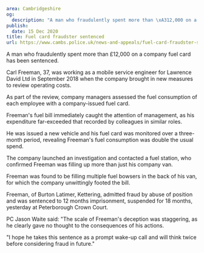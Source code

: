 ```yaml
area: Cambridgeshire
og:
  description: "A man who fraudulently spent more than \xA312,000 on a company fuel card has been sentenced."
publish:
  date: 15 Dec 2020
title: Fuel card fraudster sentenced
url: https://www.cambs.police.uk/news-and-appeals/fuel-card-fraudster-sentenced-Dec-2020
```

A man who fraudulently spent more than £12,000 on a company fuel card has been sentenced.

Carl Freeman, 37, was working as a mobile service engineer for Lawrence David Ltd in September 2018 when the company brought in new measures to review operating costs.

As part of the review, company managers assessed the fuel consumption of each employee with a company-issued fuel card.

Freeman's fuel bill immediately caught the attention of management, as his expenditure far-exceeded that recorded by colleagues in similar roles.

He was issued a new vehicle and his fuel card was monitored over a three-month period, revealing Freeman's fuel consumption was double the usual spend.

The company launched an investigation and contacted a fuel station, who confirmed Freeman was filling up more than just his company van.

Freeman was found to be filling multiple fuel bowsers in the back of his van, for which the company unwittingly footed the bill.

Freeman, of Burton Latimer, Kettering, admitted fraud by abuse of position and was sentenced to 12 months imprisonment, suspended for 18 months, yesterday at Peterborough Crown Court.

PC Jason Waite said: "The scale of Freeman's deception was staggering, as he clearly gave no thought to the consequences of his actions.

"I hope he takes this sentence as a prompt wake-up call and will think twice before considering fraud in future."
